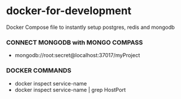 # docker-for-development
Docker Compose file to instantly setup postgres, redis and mongodb

### CONNECT MONGODB with MONGO COMPASS
* mongodb://root:secret@localhost:37017/myProject

### DOCKER COMMANDS
* docker inspect service-name
* docker inspect service-name | grep HostPort